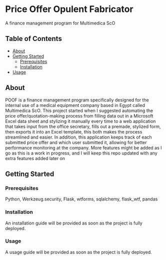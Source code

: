 # Price Offer Opulent Fabricator

A finance management program for Multimedica ScO

## Table of Contents

- [About](#about)
- [Getting Started](#getting-started)
  - [Prerequisites](#prerequisites)
  - [Installation](#installation)
- [Usage](#usage)
  
## About

POOF is a finance management program specifically designed for the internal use of a medical equipment company based in Egypt called Multimedica ScO. 
This project started when I suggested automating the price offer/quotation-making process from filling data out in a Microsoft Excel data sheet and stylizing it manually every time to a web application that takes input from the office secretary, fills out a premade, stylized form, then exports it into an Excel template, this both makes the process streamlined and easier. In addition, this application keeps track of each submitted price offer and which user submitted it, allowing for better performance monitoring at the company. More features might be added as I go as this is a work in progress, and I will keep this repo updated with any extra features added later on

## Getting Started


### Prerequisites

Python, 
Werkzeug.security,
Flask,
wtforms,
sqlalchemy,
flask_wtf,
pandas

### Installation

An installation guide will be provided as soon as the project is fully deployed.

### Usage

A usage guide will be provided as soon as the project is fully deployed.
